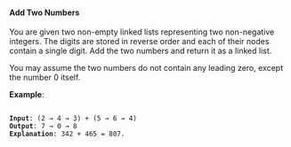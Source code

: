 #### Add Two Numbers

You are given two non-empty linked lists representing two non-negative
integers. The digits are stored in reverse order and each of their nodes
contain a single digit. Add the two numbers and return it as a linked list.

You may assume the two numbers do not contain any leading zero, except the
number 0 itself.

**Example**:

<pre><code>
<b>Input</b>: (2 &#8594; 4 &#8594; 3) + (5 &#8594; 6 &#8594; 4)
<b>Output</b>: 7 &#8594; 0 &#8594; 8
<b>Explanation</b>: 342 + 465 = 807.
</code></pre>
